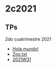 # 2c2021

## TPs

2do cuatrimestre 2021

* [Hola mundo!](https://fsulzberger.github.io/infovis/index.html)
* [Zoo.txt](https://fsulzberger.github.io/infovis/zoo.txt)
* [2021W31]()
